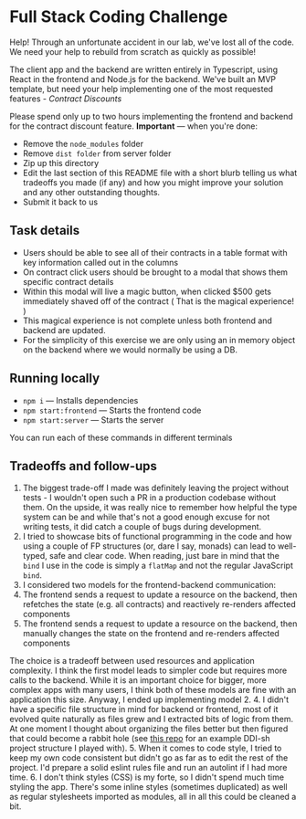 # Full Stack Coding Challenge

Help! Through an unfortunate accident in our lab, we've lost all of the code. We need your help to rebuild from scratch as quickly as possible!

The client app and the backend are written entirely in Typescript, using React in the frontend and Node.js for the backend. We've built an MVP template, but need your help implementing one of the most requested features - _Contract Discounts_

Please spend only up to two hours implementing the frontend and backend for the contract discount feature. **Important** — when you're done:

- Remove the `node_modules` folder
- Remove `dist folder` from server folder
- Zip up this directory
- Edit the last section of this README file with a short blurb telling us what tradeoffs you made (if any) and how you might improve your solution and any other outstanding thoughts.
- Submit it back to us

## Task details

- Users should be able to see all of their contracts in a table format with key information called out in the columns
- On contract click users should be brought to a modal that shows them specific contract details
- Within this modal will live a magic button, when clicked \$500 gets immediately shaved off of the contract ( That is the magical experience! )
- This magical experience is not complete unless both frontend and backend are updated.
- For the simplicity of this exercise we are only using an in memory object on the backend where we would normally be using a DB.

## Running locally

- `npm i` — Installs dependencies
- `npm start:frontend` — Starts the frontend code
- `npm start:server` — Starts the server

You can run each of these commands in different terminals

## Tradeoffs and follow-ups

1. The biggest trade-off I made was definitely leaving the project without tests - I wouldn't open such a PR in a production codebase without them. On the upside, it was really nice to remember how helpful the type system can be and while that's not a good enough excuse for not writing tests, it did catch a couple of bugs during development.
2. I tried to showcase bits of functional programming in the code and how using a couple of FP structures (or, dare I say, monads) can lead to well-typed, safe and clear code. When reading, just bare in mind that the `bind` I use in the code is simply a `flatMap` and not the regular JavaScript `bind`.
3. I considered two models for the frontend-backend communication:
  1. The frontend sends a request to update a resource on the backend, then refetches the state (e.g. all contracts) and reactively re-renders affected components
  2. The frontend sends a request to update a resource on the backend, then manually changes the state on the frontend and re-renders affected components

  The choice is a tradeoff between used resources and application complexity. I think the first model leads to simpler code but requires more calls to the backend. While it is an important choice for bigger, more complex apps with many users, I think both of these models are fine with an application this size. Anyway, I ended up implementing model 2.
4. I didn't have a specific file structure in mind for backend or frontend, most of it evolved quite naturally as files grew and I extracted bits of logic from them. At one moment I thought about organizing the files better but then figured that could become a rabbit hole (see [this repo](https://github.com/przemyslawhaptas/node-app-template) for an example DDI-sh project structure I played with).
5. When it comes to code style, I tried to keep my own code consistent but didn't go as far as to edit the rest of the project. I'd prepare a solid eslint rules file and run an autolint if I had more time.
6. I don't think styles (CSS) is my forte, so I didn't spend much time styling the app. There's some inline styles (sometimes duplicated) as well as regular stylesheets imported as modules, all in all this could be cleaned a bit.
